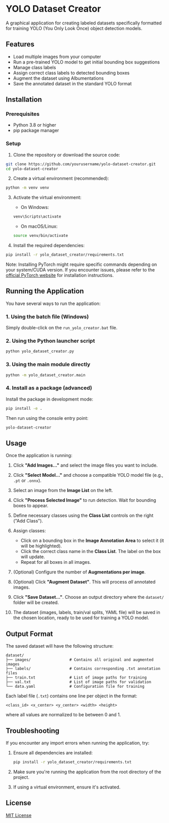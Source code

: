 # YOLO Dataset Creator

A graphical application for creating labeled datasets specifically formatted for training YOLO (You Only Look Once) object detection models.

## Features

- Load multiple images from your computer
- Run a pre-trained YOLO model to get initial bounding box suggestions
- Manage class labels
- Assign correct class labels to detected bounding boxes
- Augment the dataset using Albumentations
- Save the annotated dataset in the standard YOLO format

## Installation

### Prerequisites

- Python 3.8 or higher
- pip package manager

### Setup

1. Clone the repository or download the source code:

```bash
git clone https://github.com/yourusername/yolo-dataset-creator.git
cd yolo-dataset-creator
```

2. Create a virtual environment (recommended):

```bash
python -m venv venv
```

3. Activate the virtual environment:

   - On Windows:
   ```bash
   venv\Scripts\activate
   ```
   
   - On macOS/Linux:
   ```bash
   source venv/bin/activate
   ```

4. Install the required dependencies:

```bash
pip install -r yolo_dataset_creator/requirements.txt
```

Note: Installing PyTorch might require specific commands depending on your system/CUDA version. If you encounter issues, please refer to the [official PyTorch website](https://pytorch.org/get-started/locally/) for installation instructions.

## Running the Application

You have several ways to run the application:

### 1. Using the batch file (Windows)

Simply double-click on the `run_yolo_creator.bat` file.

### 2. Using the Python launcher script

```bash
python yolo_dataset_creator.py
```

### 3. Using the main module directly

```bash
python -m yolo_dataset_creator.main
```

### 4. Install as a package (advanced)

Install the package in development mode:

```bash
pip install -e .
```

Then run using the console entry point:

```bash
yolo-dataset-creator
```

## Usage

Once the application is running:

1. Click **"Add Images..."** and select the image files you want to include.

2. Click **"Select Model..."** and choose a compatible YOLO model file (e.g., `.pt` or `.onnx`).

3. Select an image from the **Image List** on the left.

4. Click **"Process Selected Image"** to run detection. Wait for bounding boxes to appear.

5. Define necessary classes using the **Class List** controls on the right ("Add Class").

6. Assign classes:
   - Click on a bounding box in the **Image Annotation Area** to select it (it will be highlighted).
   - Click the correct class name in the **Class List**. The label on the box will update.
   - Repeat for all boxes in all images.

7. (Optional) Configure the number of **Augmentations per image**.

8. (Optional) Click **"Augment Dataset"**. This will process *all* annotated images.

9. Click **"Save Dataset..."**. Choose an output directory where the `dataset/` folder will be created.

10. The dataset (images, labels, train/val splits, YAML file) will be saved in the chosen location, ready to be used for training a YOLO model.

## Output Format

The saved dataset will have the following structure:

```
dataset/
├── images/                 # Contains all original and augmented images
├── labels/                 # Contains corresponding .txt annotation files
├── train.txt               # List of image paths for training
├── val.txt                 # List of image paths for validation
└── data.yaml               # Configuration file for training
```

Each label file (`.txt`) contains one line per object in the format:
```
<class_id> <x_center> <y_center> <width> <height>
```
where all values are normalized to be between 0 and 1.

## Troubleshooting

If you encounter any import errors when running the application, try:

1. Ensure all dependencies are installed:
   ```bash
   pip install -r yolo_dataset_creator/requirements.txt
   ```

2. Make sure you're running the application from the root directory of the project.

3. If using a virtual environment, ensure it's activated.

## License

[MIT License](LICENSE) 